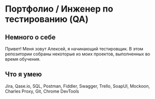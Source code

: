 # Портфолио / Инженер по тестированию (QA)
## Немного о себе
Привет! Меня зовут Алексей, я начинающий тестировщик.
В этом репозитории собраны некоторые из моих проектов, выполненных во время обучения.

## Что я умею
Jira, Qase.io, SQL, Postman, Fiddler, Swagger, Trello,
SoapUI, Mockoon, Charles Proxy, Git, Chrome DevTools
